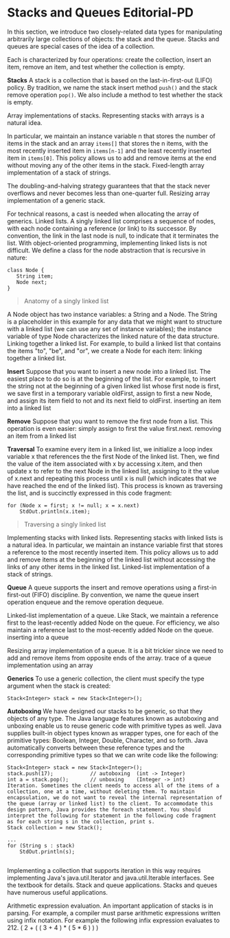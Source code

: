
# Stacks and Queues Editorial-PD


In this section, we introduce two closely-related data types for manipulating arbitrarily large collections of objects: the stack and the queue. Stacks and queues are special cases of the idea of a collection. 

Each is characterized by four operations: create the collection, insert an item, remove an item, and test whether the collection is empty.

**Stacks** A stack is a collection that is based on the last-in-first-out (LIFO) policy. By tradition, we name the stack insert method `push()` and the stack remove operation `pop()`. We also include a method to test whether the stack is empty.

Array implementations of stacks. Representing stacks with arrays is a natural idea. 

In particular, we maintain an instance variable n that stores the number of items in the stack and an array `items[]` that stores the n items, with the most recently inserted item in `items[n-1]` and the least recently inserted item in `items[0]`. This policy allows us to add and remove items at the end without moving any of the other items in the stack.
Fixed-length array implementation of a stack of strings. 

The doubling-and-halving strategy guarantees that that the stack never overflows and never becomes less than one-quarter full.
Resizing array implementation of a generic stack. 

For technical reasons, a cast is needed when allocating the array of generics.
Linked lists. A singly linked list comprises a sequence of nodes, with each node containing a reference (or link) to its successor. By convention, the link in the last node is null, to indicate that it terminates the list. With object-oriented programming, implementing linked lists is not difficult. We define a class for the node abstraction that is recursive in nature:
```
class Node { 
   String item; 
   Node next; 
} 
```


>Anatomy of a singly linked list

A Node object has two instance variables: a String and a Node. The String is a placeholder in this example for any data that we might want to structure with a linked list (we can use any set of instance variables); the instance variable of type Node characterizes the linked nature of the data structure.
Linking together a linked list. For example, to build a linked list that contains the items "to", "be", and "or", we create a Node for each item:
linking together a linked list.

**Insert** Suppose that you want to insert a new node into a linked list. The easiest place to do so is at the beginning of the list. For example, to insert the string not at the beginning of a given linked list whose first node is first, we save first in a temporary variable oldFirst, assign to first a new Node, and assign its item field to not and its next field to oldFirst.
inserting an item into a linked list

**Remove** Suppose that you want to remove the first node from a list. This operation is even easier: simply assign to first the value first.next.
removing an item from a linked list

**Traversal** To examine every item in a linked list, we initialize a loop index variable x that references the the first Node of the linked list. Then, we find the value of the item associated with x by accessing x.item, and then update x to refer to the next Node in the linked list, assigning to it the value of x.next and repeating this process until x is null (which indicates that we have reached the end of the linked list). This process is known as traversing the list, and is succinctly expressed in this code fragment:
```
for (Node x = first; x != null; x = x.next) 
    StdOut.println(x.item);
```    
    
>Traversing a singly linked list

Implementing stacks with linked lists. Representing stacks with linked lists is a natural idea. In particular, we maintain an instance variable first that stores a reference to the most recently inserted item. This policy allows us to add and remove items at the beginning of the linked list without accessing the links of any other items in the linked list.
Linked-list implementation of a stack of strings. 

**Queue** A queue supports the insert and remove operations using a first-in first-out (FIFO) discipline. By convention, we name the queue insert operation enqueue and the remove operation dequeue.

Linked-list implementation of a queue. Like Stack, we maintain a reference first to the least-recently added Node on the queue. For efficiency, we also maintain a reference last to the most-recently added Node on the queue.
inserting into a queue

Resizing array implementation of a queue. It is a bit trickier since we need to add and remove items from opposite ends of the array.
trace of a queue implementation using an array

**Generics** To use a generic collection, the client must specify the type argument when the stack is created:
```
Stack<Integer> stack = new Stack<Integer>();
```

**Autoboxing** We have designed our stacks to be generic, so that they objects of any type. The Java language features known as autoboxing and unboxing enable us to reuse generic code with primitive types as well. Java supplies built-in object types known as wrapper types, one for each of the primitive types: Boolean, Integer, Double, Character, and so forth. Java automatically converts between these reference types and the corresponding primitive types so that we can write code like the following:
```
Stack<Integer> stack = new Stack<Integer>();
stack.push(17);            // autoboxing  (int -> Integer)
int a = stack.pop();       // unboxing    (Integer -> int)
Iteration. Sometimes the client needs to access all of the items of a collection, one at a time, without deleting them. To maintain encapsulation, we do not want to reveal the internal representation of the queue (array or linked list) to the client. To accommodate this design pattern, Java provides the foreach statement. You should interpret the following for statement in the following code fragment as for each string s in the collection, print s.
Stack collection = new Stack();
```

```
...
for (String s : stack)
    StdOut.println(s);
    
```

Implementing a collection that supports iteration in this way requires implementing Java's java.util.Iterator and java.util.Iterable interfaces. See the textbook for details.
Stack and queue applications. Stacks and queues have numerous useful applications.

Arithmetic expression evaluation. An important application of stacks is in parsing. For example, a compiler must parse arithmetic expressions written using infix notation. For example the following infix expression evaluates to 212.
( 2 + ( ( 3 + 4 ) * ( 5 * 6 ) ) )
